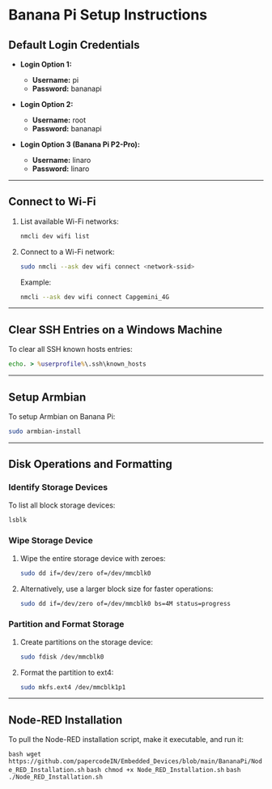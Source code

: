 # Banana Pi Setup Instructions

## **Default Login Credentials**
- **Login Option 1:**  
  - **Username:** pi  
  - **Password:** bananapi  

- **Login Option 2:**  
  - **Username:** root  
  - **Password:** bananapi  

- **Login Option 3 (Banana Pi P2-Pro):**  
  - **Username:** linaro  
  - **Password:** linaro  

---

## **Connect to Wi-Fi**
1. List available Wi-Fi networks:
   ```bash
   nmcli dev wifi list
   ```
2. Connect to a Wi-Fi network:
   ```bash
   sudo nmcli --ask dev wifi connect <network-ssid>
   ```
   Example:
   ```bash
   nmcli --ask dev wifi connect Capgemini_4G
   ```

---

## **Clear SSH Entries on a Windows Machine**
To clear all SSH known hosts entries:
```cmd
echo. > %userprofile%\.ssh\known_hosts
```

---

## **Setup Armbian**
To setup Armbian on Banana Pi:
```bash
sudo armbian-install
```

---

## **Disk Operations and Formatting**

### **Identify Storage Devices**
To list all block storage devices:
```bash
lsblk
```

### **Wipe Storage Device**
1. Wipe the entire storage device with zeroes:
   ```bash
   sudo dd if=/dev/zero of=/dev/mmcblk0
   ```
2. Alternatively, use a larger block size for faster operations:
   ```bash
   sudo dd if=/dev/zero of=/dev/mmcblk0 bs=4M status=progress
   ```

### **Partition and Format Storage**
1. Create partitions on the storage device:
   ```bash
   sudo fdisk /dev/mmcblk0
   ```
2. Format the partition to ext4:
   ```bash
   sudo mkfs.ext4 /dev/mmcblk1p1
   ```

---

## **Node-RED Installation**
To pull the Node-RED installation script, make it executable, and run it:

`bash wget https://github.com/papercodeIN/Embedded_Devices/blob/main/BananaPi/Node_RED_Installation.sh`
`bash chmod +x Node_RED_Installation.sh`
`bash ./Node_RED_Installation.sh`
